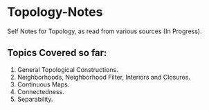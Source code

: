 # Topology-Notes
Self Notes for Topology, as read from various sources (In Progress).

## Topics Covered so far:
1. General Topological Constructions.
2. Neighborhoods,  Neighborhood Filter, Interiors and Closures.
3. Continuous Maps.
4. Connectedness.
5. Separability.
